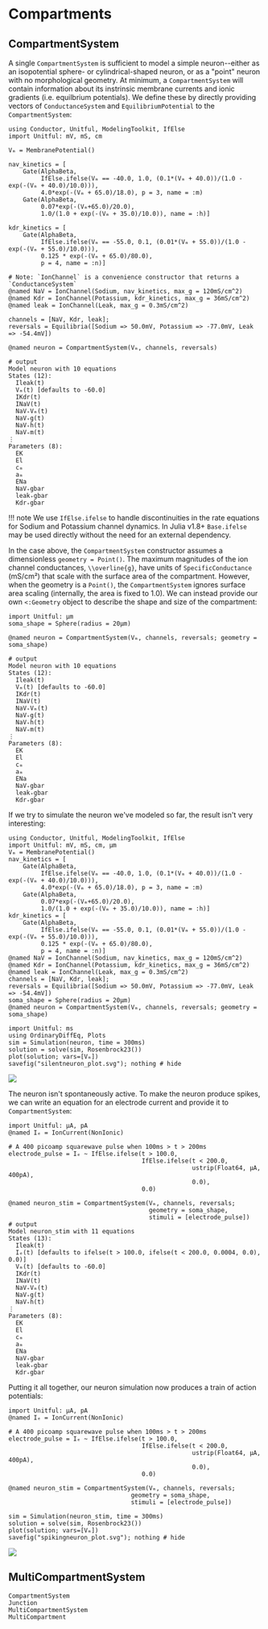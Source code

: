 # Compartments

## CompartmentSystem

A single `CompartmentSystem` is sufficient to model a simple neuron--either as an
isopotential sphere- or cylindrical-shaped neuron, or as a "point" neuron with no morphological geometry. At
minimum, a `CompartmentSystem` will contain information about its instrinsic membrane
currents and ionic gradients (i.e. equilbrium potentials). We define these by directly
providing vectors of `ConductanceSystem` and `EquilibriumPotential` to the
`CompartmentSystem`:

```jldoctest compartment_doctest
using Conductor, Unitful, ModelingToolkit, IfElse
import Unitful: mV, mS, cm

Vₘ = MembranePotential()

nav_kinetics = [
    Gate(AlphaBeta,
         IfElse.ifelse(Vₘ == -40.0, 1.0, (0.1*(Vₘ + 40.0))/(1.0 - exp(-(Vₘ + 40.0)/10.0))),
         4.0*exp(-(Vₘ + 65.0)/18.0), p = 3, name = :m)
    Gate(AlphaBeta,
         0.07*exp(-(Vₘ+65.0)/20.0),
         1.0/(1.0 + exp(-(Vₘ + 35.0)/10.0)), name = :h)]

kdr_kinetics = [
    Gate(AlphaBeta,
         IfElse.ifelse(Vₘ == -55.0, 0.1, (0.01*(Vₘ + 55.0))/(1.0 - exp(-(Vₘ + 55.0)/10.0))),
         0.125 * exp(-(Vₘ + 65.0)/80.0),
         p = 4, name = :n)]

# Note: `IonChannel` is a convenience constructor that returns a `ConductanceSystem`
@named NaV = IonChannel(Sodium, nav_kinetics, max_g = 120mS/cm^2) 
@named Kdr = IonChannel(Potassium, kdr_kinetics, max_g = 36mS/cm^2)
@named leak = IonChannel(Leak, max_g = 0.3mS/cm^2)

channels = [NaV, Kdr, leak];
reversals = Equilibria([Sodium => 50.0mV, Potassium => -77.0mV, Leak => -54.4mV])

@named neuron = CompartmentSystem(Vₘ, channels, reversals)

# output
Model neuron with 10 equations
States (12):
  Ileak(t)
  Vₘ(t) [defaults to -60.0]
  IKdr(t)
  INaV(t)
  NaV₊Vₘ(t)
  NaV₊g(t)
  NaV₊h(t)
  NaV₊m(t)
⋮
Parameters (8):
  EK
  El
  cₘ
  aₘ
  ENa
  NaV₊gbar
  leak₊gbar
  Kdr₊gbar
```

!!! note
    We use `IfElse.ifelse` to handle discontinuities in the rate equations for Sodium and
    Potassium channel dynamics. In Julia v1.8+ `Base.ifelse` may be used directly without
    the need for an external dependency. 

In the case above, the `CompartmentSystem` constructor assumes a dimensionless `geometry =
Point()`. The maximum magnitudes of the ion channel conductances, ``\\overline{g}``, have
units of `SpecificConductance` (mS/cm²) that scale with the surface area of the compartment.
However, when the geometry is a `Point()`, the `CompartmentSystem` ignores surface area
scaling (internally, the area is fixed to 1.0). We can instead provide our own `<:Geometry`
object to describe the shape and size of the compartment:

```jldoctest compartment_doctest; output = false
import Unitful: µm
soma_shape = Sphere(radius = 20µm)

@named neuron = CompartmentSystem(Vₘ, channels, reversals; geometry = soma_shape)

# output
Model neuron with 10 equations
States (12):
  Ileak(t)
  Vₘ(t) [defaults to -60.0]
  IKdr(t)
  INaV(t)
  NaV₊Vₘ(t)
  NaV₊g(t)
  NaV₊h(t)
  NaV₊m(t)
⋮
Parameters (8):
  EK
  El
  cₘ
  aₘ
  ENa
  NaV₊gbar
  leak₊gbar
  Kdr₊gbar
```

If we try to simulate the neuron we've modeled so far, the result isn't very interesting:

```@setup compartment_example
using Conductor, Unitful, ModelingToolkit, IfElse
import Unitful: mV, mS, cm, µm
Vₘ = MembranePotential()
nav_kinetics = [
    Gate(AlphaBeta,
         IfElse.ifelse(Vₘ == -40.0, 1.0, (0.1*(Vₘ + 40.0))/(1.0 - exp(-(Vₘ + 40.0)/10.0))),
         4.0*exp(-(Vₘ + 65.0)/18.0), p = 3, name = :m)
    Gate(AlphaBeta,
         0.07*exp(-(Vₘ+65.0)/20.0),
         1.0/(1.0 + exp(-(Vₘ + 35.0)/10.0)), name = :h)]
kdr_kinetics = [
    Gate(AlphaBeta,
         IfElse.ifelse(Vₘ == -55.0, 0.1, (0.01*(Vₘ + 55.0))/(1.0 - exp(-(Vₘ + 55.0)/10.0))),
         0.125 * exp(-(Vₘ + 65.0)/80.0),
         p = 4, name = :n)]
@named NaV = IonChannel(Sodium, nav_kinetics, max_g = 120mS/cm^2) 
@named Kdr = IonChannel(Potassium, kdr_kinetics, max_g = 36mS/cm^2)
@named leak = IonChannel(Leak, max_g = 0.3mS/cm^2)
channels = [NaV, Kdr, leak];
reversals = Equilibria([Sodium => 50.0mV, Potassium => -77.0mV, Leak => -54.4mV])
soma_shape = Sphere(radius = 20µm)
@named neuron = CompartmentSystem(Vₘ, channels, reversals; geometry = soma_shape)
```

```@example compartment_example
import Unitful: ms
using OrdinaryDiffEq, Plots
sim = Simulation(neuron, time = 300ms)
solution = solve(sim, Rosenbrock23())
plot(solution; vars=[Vₘ])
savefig("silentneuron_plot.svg"); nothing # hide
```
![](silentneuron_plot.svg)

The neuron isn't spontaneously active. To make the neuron produce spikes, we can write an
equation for an electrode current and provide it to `CompartmentSystem`: 

```jldoctest compartment_doctest
import Unitful: µA, pA
@named Iₑ = IonCurrent(NonIonic)

# A 400 picoamp squarewave pulse when 100ms > t > 200ms
electrode_pulse = Iₑ ~ IfElse.ifelse(t > 100.0,
                                     IfElse.ifelse(t < 200.0,
                                                   ustrip(Float64, µA, 400pA),
                                                   0.0),
                                     0.0)

@named neuron_stim = CompartmentSystem(Vₘ, channels, reversals;
                                       geometry = soma_shape,
                                       stimuli = [electrode_pulse])
# output
Model neuron_stim with 11 equations
States (13):
  Ileak(t)
  Iₑ(t) [defaults to ifelse(t > 100.0, ifelse(t < 200.0, 0.0004, 0.0), 0.0)]
  Vₘ(t) [defaults to -60.0]
  IKdr(t)
  INaV(t)
  NaV₊Vₘ(t)
  NaV₊g(t)
  NaV₊h(t)
⋮
Parameters (8):
  EK
  El
  cₘ
  aₘ
  ENa
  NaV₊gbar
  leak₊gbar
  Kdr₊gbar
```

Putting it all together, our neuron simulation now produces a train of action potentials:

```@setup compartment_example
import Unitful: µA, pA
@named Iₑ = IonCurrent(NonIonic)

# A 400 picoamp squarewave pulse when 100ms > t > 200ms
electrode_pulse = Iₑ ~ IfElse.ifelse(t > 100.0,
                                     IfElse.ifelse(t < 200.0,
                                                   ustrip(Float64, µA, 400pA),
                                                   0.0),
                                     0.0)

@named neuron_stim = CompartmentSystem(Vₘ, channels, reversals;
                                  geometry = soma_shape,
                                  stimuli = [electrode_pulse])
```

```@example compartment_example
sim = Simulation(neuron_stim, time = 300ms)
solution = solve(sim, Rosenbrock23())
plot(solution; vars=[Vₘ])
savefig("spikingneuron_plot.svg"); nothing # hide
```
![](spikingneuron_plot.svg)

## MultiCompartmentSystem

```@docs
CompartmentSystem
Junction
MultiCompartmentSystem
MultiCompartment
```
